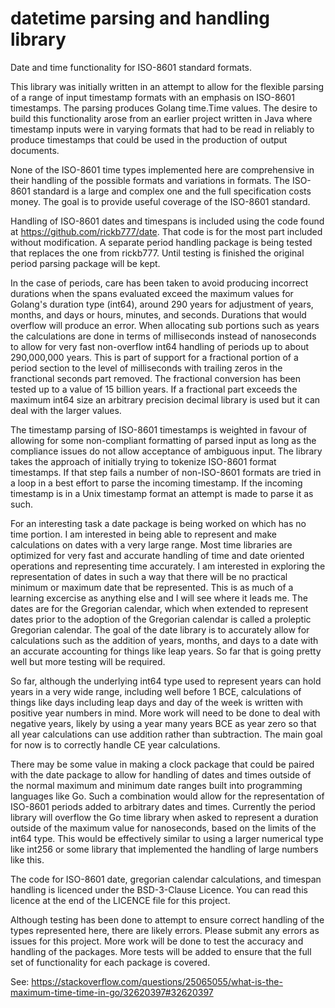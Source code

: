 # datetime parsing and handling library

Date and time functionality for ISO-8601 standard formats.

This library was initially written in an attempt to allow for the flexible
parsing of a range of input timestamp formats with an emphasis on ISO-8601
timestamps. The parsing produces Golang time.Time values. The desire to build
this functionality arose from an earlier project written in Java where timestamp
inputs were in varying formats that had to be read in reliably to produce
timestamps that could be used in the production of output documents.

None of the ISO-8601 time types implemented here are comprehensive in their
handling of the possible formats and variations in formats. The ISO-8601
standard is a large and complex one and the full specification costs money. The
goal is to provide useful coverage of the ISO-8601 standard.

Handling of ISO-8601 dates and timespans is included using the code found at
https://github.com/rickb777/date. That code is for the most part included
without modification. A separate period handling package is being tested that
replaces the one from rickb777. Until testing is finished the original period
parsing package will be kept. 

In the case of periods, care has been taken to avoid producing incorrect
durations when the spans evaluated exceed the maximum values for Golang's
duration type (int64), around 290 years for adjustment of years, months, and
days or hours, minutes, and seconds. Durations that would overflow will produce
an error. When allocating sub portions such as years the calculations are done
in terms of milliseconds instead of nanoseconds to allow for very fast
non-overflow int64 handling of periods up to about 290,000,000 years.  This is
part of support for a fractional portion of a period section to the level of
milliseconds with trailing zeros in the franctional seconds part removed. The
fractional conversion has been tested up to a value of 15 billion years. If a
fractional part exceeds the maximum int64 size an arbitrary precision decimal
library is used but it can deal with the larger values.

The timestamp parsing of ISO-8601 timestamps is weighted in favour of allowing
for some non-compliant formatting of parsed input as long as the compliance
issues do not allow acceptance of ambiguous input. The library takes the
approach of initially trying to tokenize ISO-8601 format timestamps. If that
step fails a number of non-ISO-8601 formats are tried in a loop in a best effort
to parse the incoming timestamp. If the incoming timestamp is in a Unix
timestamp format an attempt is made to parse it as such.

For an interesting task a date package is being worked on which has no time
portion. I am interested in being able to represent and make calculations on
dates with a very large range. Most time libraries are optimized for very fast
and accurate handling of time and date oriented operations and representing time
accurately. I am interested in exploring the representation of dates in such a
way that there will be no practical minimum or maximum date that be represented.
This is as much of a learning excercise as anything else and I will see where it
leads me. The dates are for the Gregorian calendar, which when extended to
represent dates prior to the adoption of the Gregorian calendar is called a
proleptic Gregorian calendar. The goal of the date library is to accurately
allow for calculations such as the addition of years, months, and days to a date
with an accurate accounting for things like leap years. So far that is going
pretty well but more testing will be required.

So far, although the underlying int64 type used to represent years can hold
years in a very wide range, including well before 1 BCE, calculations of things
like days including leap days and day of the week is written with positive year
numbers in mind. More work will need to be done to deal with negative years,
likely by using a year many years BCE as year zero so that all year calculations
can use addition rather than subtraction. The main goal for now is to correctly
handle CE year calculations.

There may be some value in making a clock package that could be paired with the
date package to allow for handling of dates and times outside of the normal
maximum and minimum date ranges built into programming languages like Go. Such a
combination would allow for the representation of ISO-8601 periods added to
arbitrary dates and times. Currently the period library will overflow the Go
time library when asked to represent a duration outside of the maximum value for
nanoseconds, based on the limits of the int64 type. This would be effectively
similar to using a larger numerical type like int256 or some library that
implemented the handling of large numbers like this.

The code for ISO-8601 date, gregorian calendar calculations, and timespan
handling is licenced under the BSD-3-Clause Licence. You can read this licence
at the end of the LICENCE file for this project.

Although testing has been done to attempt to ensure correct handling of the
types represented here, there are likely errors. Please submit any errors as
issues for this project. More work will be done to test the accuracy and
handling of the packages. More tests will be added to ensure that the full set
of functionality for each package is covered.

See: https://stackoverflow.com/questions/25065055/what-is-the-maximum-time-time-in-go/32620397#32620397
